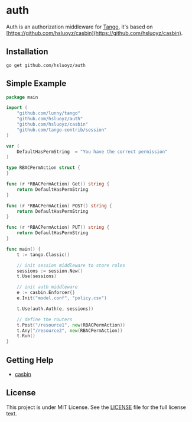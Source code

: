 auth
======

Auth is an authorization middleware for [Tango](https://github.com/lunny/tango), it's based on [https://github.com/hsluoyz/casbin](https://github.com/hsluoyz/casbin).

## Installation

    go get github.com/hsluoyz/auth

## Simple Example

```Go
package main

import (
	"github.com/lunny/tango"
	"github.com/hsluoyz/auth"
	"github.com/hsluoyz/casbin"
	"github.com/tango-contrib/session"
)

var (
	DefaultHasPermString  = "You have the correct permission"
)

type RBACPermAction struct {
}

func (r *RBACPermAction) Get() string {
	return DefaultHasPermString
}

func (r *RBACPermAction) POST() string {
	return DefaultHasPermString
}

func (r *RBACPermAction) PUT() string {
	return DefaultHasPermString
}

func main() {
	t := tango.Classic()

	// init session middleware to store roles
	sessions := session.New()
	t.Use(sessions)

	// init auth middleware
	e := casbin.Enforcer{}
	e.Init("model.conf", "policy.csv")

	t.Use(auth.Auth(e, sessions))

	// define the routers
	t.Post("/resource1", new(RBACPermAction))
	t.Any("/resource2", new(RBACPermAction))
	t.Run()
}
```

## Getting Help

- [casbin](https://github.com/hsluoyz/casbin)

## License

This project is under MIT License. See the [LICENSE](LICENSE) file for the full license text.

